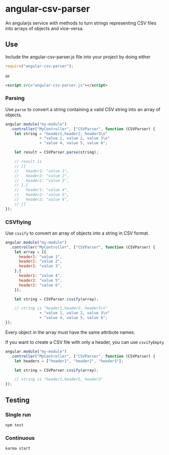 # angular-csv-parser

An angularjs service with methods to turn strings representing CSV files into
arrays of objects and vice-versa.

## Use

Include the angular-csv-parser.js file into your project by doing either

```javascript
require("angular-csv-parser");
```

or

```html
<script src="angular-csv-parser.js"></script>
```

### Parsing

Use `parse` to convert a string containing a valid CSV string into an array of
objects.

```javascript
angular.module("my-module")
  .controller("MyController", ["CSVParser", function (CSVParser) {
    let string = "header1,header2, header3\n"
               + "value 1, value 2, value 3\n"
               + "value 4, value 5, value 6";

    let result = CSVParser.parse(string);

    // result is
    // [{
    //   header1: "value 1",
    //   header2: "value 2",
    //   header2: "value 3",
    // },{
    //   header1: "value 4",
    //   header2: "value 5",
    //   header2: "value 6",
    // }]
});
```

### CSVfiying

Use `csvify` to convert an array of objects into a string in CSV format.

```javascript
angular.module("my-module")
  .controller("MyController", ["CSVParser", function (CSVParser) {
    let array = [{
      header1: "value 1",
      header2: "value 2",
      header2: "value 3",
    },{
      header1: "value 4",
      header2: "value 5",
      header2: "value 6",
    }];

    let string = CSVParser.csvify(array);

    // string is "header1,header2, header3\n"
               + "value 1, value 2, value 3\n"
               + "value 4, value 5, value 6";
});
```

Every object in the array must have the same attribute names.

If you want to create a CSV file with only a header, you can use `csvifyEmpty`

```javascript
angular.module("my-module")
  .controller("MyController", ["CSVParser", function (CSVParser) {
    let headers = ["header1", "header2", "header3"];

    let string = CSVParser.csvify(array);

    // string is "header1,header2, header3"
});
```

## Testing

### Single run

`npm test`

### Continuous

`karma start`
